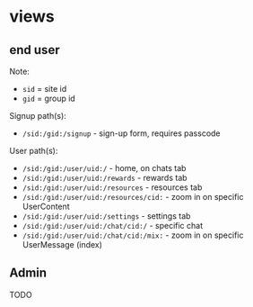 # views

## end user

Note:
- `sid` = site id
- `gid` = group id

Signup path(s):
- `/sid:/gid:/signup` - sign-up form, requires passcode

User path(s):
- `/sid:/gid:/user/uid:/` - home, on chats tab
- `/sid:/gid:/user/uid:/rewards` - rewards tab
- `/sid:/gid:/user/uid:/resources` - resources tab
- `/sid:/gid:/user/uid:/resources/cid:` - zoom in on specific UserContent
- `/sid:/gid:/user/uid:/settings` - settings tab
- `/sid:/gid:/user/uid:/chat/cid:/` - specific chat
- `/sid:/gid:/user/uid:/chat/cid:/mix:` - zoom in on specific UserMessage (index)

## Admin

TODO
